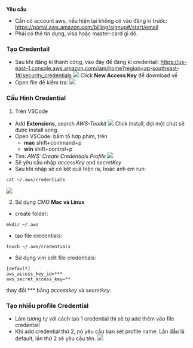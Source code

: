 **Yêu cầu**
* Cần có account aws, nếu hiện tại không có vào đăng kí trước: https://portal.aws.amazon.com/billing/signup#/start/email
* Phải có thẻ tín dụng, visa hoặc master-card gì đó.

### Tạo Credentail
* Sau khi đăng kí thành công, vào đây để đăng kí credentail: https://us-east-1.console.aws.amazon.com/iam/home?region=ap-southeast-1#/security_credentials
![](https://images.viblo.asia/25e4b4dc-b87c-445a-bb43-c7ae241401ae.png)
Click **New Access Key** để download về
* Open file để kiểm tra:
![](https://images.viblo.asia/d8c4268e-e3d0-41d9-8f2b-ad4ebd16c88c.png)

### Cấu Hình Credential
1. Trên VSCode
* Add **Extensions**, search *AWS-Toolkit*
![](https://images.viblo.asia/0044d498-911f-47e8-9c3e-cc01e3bdf70c.png)
Click Install, đợi một chút sẽ được install xong.
* Open VSCode: bấm tổ hợp phím, trên 
    - **mac** shift+command+p
    - **win** shift+control+p
* Tìm: *AWS: Create Credentials Profile*
![](https://images.viblo.asia/16cae96b-c5a8-4ac8-9044-34ffe78a905e.png)
* Sẽ yêu cầu nhập *accessKey* and *secretKey*
* Sau khi nhập sẽ có kết quả hiện ra, hoặc anh em run:
```
cat ~/.aws/credentials
```
![](https://images.viblo.asia/881085f6-de72-4123-9e28-d75dd28a70e4.png)

2. Sử dụng CMD
**Mac và Linux**
* create folder:
```
mkdir ~/.aws
```
* tạo file credentials:
```
touch ~/.aws/credentials
```
* Sử dụng vim edit file credentials:
```
[default]
aws_access_key_id=***
aws_secret_access_key=**
```
thay đổi *** bằng *accesskey* và *secretkey*.

### Tạo nhiều profile Credential
* Làm tương tự với cách tạo 1 credential thì sẽ tự add thêm vào file credentail
* Khi add credential thứ 2, nó yêu cầu bạn sét profile name. Lần đầu là default, lần thứ 2 sẽ yêu cầu tên.
![](https://images.viblo.asia/c128c19b-6275-4a0d-9adc-08b47b9427fe.png)